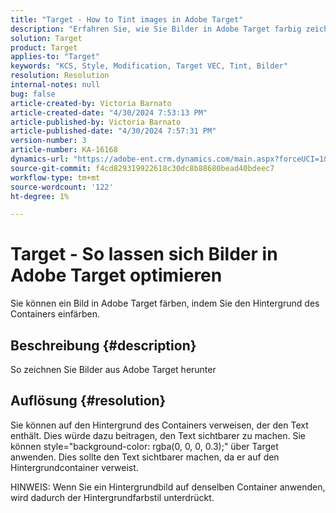 ```yaml
---
title: "Target - How to Tint images in Adobe Target"
description: "Erfahren Sie, wie Sie Bilder in Adobe Target farbig zeichnen."
solution: Target
product: Target
applies-to: "Target"
keywords: "KCS, Style, Modification, Target VEC, Tint, Bilder"
resolution: Resolution
internal-notes: null
bug: false
article-created-by: Victoria Barnato
article-created-date: "4/30/2024 7:53:13 PM"
article-published-by: Victoria Barnato
article-published-date: "4/30/2024 7:57:31 PM"
version-number: 3
article-number: KA-16168
dynamics-url: "https://adobe-ent.crm.dynamics.com/main.aspx?forceUCI=1&pagetype=entityrecord&etn=knowledgearticle&id=e0292442-2b07-ef11-9f8a-6045bd0a08d9"
source-git-commit: f4cd829319922618c30dc8b88680bead40bdeec7
workflow-type: tm+mt
source-wordcount: '122'
ht-degree: 1%

---
```


# Target - So lassen sich Bilder in Adobe Target optimieren


Sie können ein Bild in Adobe Target färben, indem Sie den Hintergrund des Containers einfärben.

## Beschreibung {#description}


So zeichnen Sie Bilder aus Adobe Target herunter


## Auflösung {#resolution}


Sie können auf den Hintergrund des Containers verweisen, der den Text enthält. Dies würde dazu beitragen, den Text sichtbarer zu machen.
Sie können style=&quot;background-color: rgba(0, 0, 0, 0.3);&quot; über Target anwenden. Dies sollte den Text sichtbarer machen, da er auf den Hintergrundcontainer verweist.

HINWEIS: Wenn Sie ein Hintergrundbild auf denselben Container anwenden, wird dadurch der Hintergrundfarbstil unterdrückt.
